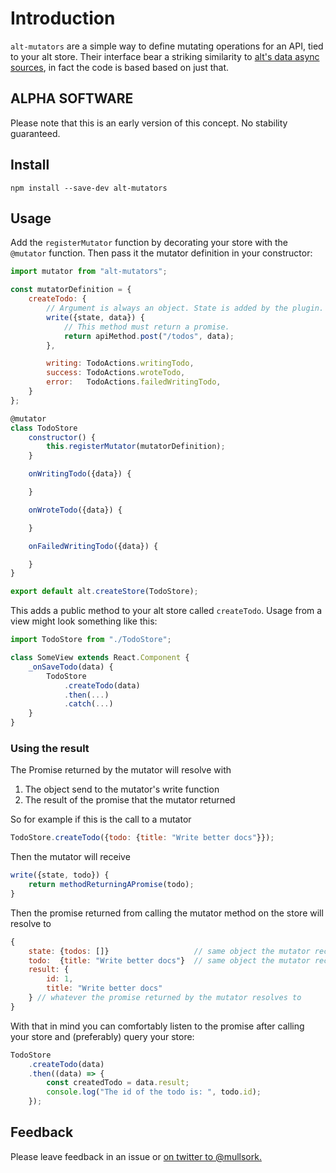 # Introduction
`alt-mutators` are a simple way to define mutating operations for an API, tied to your alt store. Their interface bear a striking similarity to [alt's data async sources](http://alt.js.org/docs/async/), in fact the code is based based on just that.

## ALPHA SOFTWARE
Please note that this is an early version of this concept. No stability guaranteed.

## Install
`npm install --save-dev alt-mutators`

## Usage
Add the `registerMutator` function by decorating your store with the `@mutator` function. Then pass it the mutator definition in your constructor:

```js
import mutator from "alt-mutators";

const mutatorDefinition = {
    createTodo: {
        // Argument is always an object. State is added by the plugin.
        write({state, data}) {
            // This method must return a promise.
            return apiMethod.post("/todos", data);
        },

        writing: TodoActions.writingTodo,
        success: TodoActions.wroteTodo,
        error:   TodoActions.failedWritingTodo,
    }
};

@mutator
class TodoStore
    constructor() {
        this.registerMutator(mutatorDefinition);
    }

    onWritingTodo({data}) {

    }

    onWroteTodo({data}) {

    }

    onFailedWritingTodo({data}) {

    }
}

export default alt.createStore(TodoStore);
```

This adds a public method to your alt store called `createTodo`. Usage from a view might look something like this:

```js
import TodoStore from "./TodoStore";

class SomeView extends React.Component {
    _onSaveTodo(data) {
        TodoStore
            .createTodo(data)
            .then(...)
            .catch(...)
    }
}
```


### Using the result
The Promise returned by the mutator will resolve with 

1. The object send to the mutator's write function
2. The result of the promise that the mutator returned

So for example if this is the call to a mutator

```js
TodoStore.createTodo({todo: {title: "Write better docs"}});
```

Then the mutator will receive

```js
write({state, todo}) {
    return methodReturningAPromise(todo);
}
```

Then the promise returned from calling the mutator method on the store will resolve to

```js
{
    state: {todos: []}                   // same object the mutator received,
    todo:  {title: "Write better docs"}  // same object the mutator received,
    result: {
        id: 1, 
        title: "Write better docs"
    } // whatever the promise returned by the mutator resolves to
}
```

With that in mind you can comfortably listen to the promise after calling your store and (preferably) query your store:

```js
TodoStore
    .createTodo(data)
    .then((data) => {
        const createdTodo = data.result;
        console.log("The id of the todo is: ", todo.id);
    });
```

## Feedback
Please leave feedback in an issue or [on twitter to @mullsork.](https://twitter.com/mullsork)



